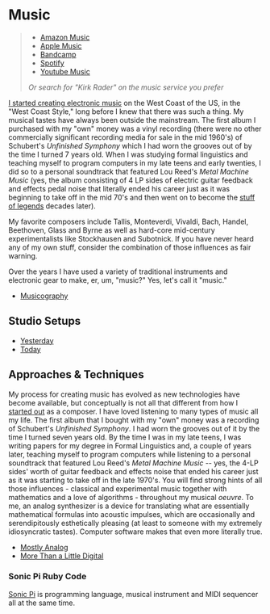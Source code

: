 <script setup>
import { data } from '/sonicpi.data.js'
</script>

# Music

> - [Amazon Music](amazon.md)
> - [Apple Music](apple.md)
> - [Bandcamp](bandcamp.md)
> - [Spotify](spotify.md)
> - [Youtube Music](youtube.md)
>
> _Or search for "Kirk Rader" on the music service you prefer_

[I started creating electronic music](./yesterday.md) on the West Coast of the
US, in the "West Coast Style," long before I knew that there was such a thing.
My musical tastes have always been outside the mainstream. The first album I
purchased with my "own" money was a vinyl recording (there were no other
commercially significant recording media for sale in the mid 1960's) of
Schubert's _Unfinished Symphony_ which I had worn the grooves out of by the
time I turned 7 years old. When I was studying formal linguistics and teaching
myself to program computers in my late teens and early twenties, I did so to a
personal soundtrack that featured Lou Reed's _Metal Machine Music_ (yes, the
album consisting of 4 LP sides of electric guitar feedback and effects pedal
noise that literally ended his career just as it was beginning to take off in
the mid 70's and then went on to become the [stuff of
legends](https://www.zeitkratzer.de/metal-metal-machine-music-zeitkratzer-performing-lou-reeds-milestone-)
decades later).

My favorite composers include Tallis, Monteverdi, Vivaldi, Bach,
Handel, Beethoven, Glass and Byrne as well as hard-core mid-century
experimentalists like Stockhausen and Subotnick. If you have never
heard any of my own stuff, consider the combination of those
influences as fair warning.

Over the years I have used a variety of traditional
instruments and electronic gear to make, er, um, "music?"
Yes, let's call it "music."

- [Musicography](./musicography.md)

## Studio Setups

- [Yesterday](yesterday.md)
- [Today](today.md)

## Approaches & Techniques

My process for creating music has evolved as new technologies have become
available, but conceptually is not all that different from how I [started
out](./yesterday.md) as a composer. I have loved listening to many types of
music all my life. The first album that I bought with my "own" money was a
recording of Schubert's _Unfinished Symphony_. I had worn the grooves out of it
by the time I turned seven years old. By the time I was in my late teens, I was
writing papers for my degree in Formal Linguistics and, a couple of years later,
teaching myself to program computers while listening to a personal soundtrack
that featured Lou Reed's _Metal Machine Music_ -- yes, the 4-LP sides' worth of
guitar feedback and effects noise that ended his career just as it was starting
to take off in the late 1970's. You will find strong hints of all those
influences - classical and experimental music together with mathematics and a
love of algorithms - throughout my musical _oeuvre_. To me, an analog
synthesizer is a device for translating what are essentially mathematical
formulas into acoustic impulses, which are occasionally and serendipitously
esthetically pleasing (at least to someone with my extremely idiosyncratic
tastes). Computer software makes that even more literally true.

- [Mostly Analog](analog.md)
- [More Than a Little Digital](digital.md)

### Sonic Pi Ruby Code

[Sonic Pi](https://sonic-pi.net/) is programming language, musical instrument
and MIDI sequencer all at the same time.

<template v-for="(file, index) in data">
    <hr v-if="index > 0" />
    <h4>{{ file.file }}</h4>
    <pre>{{ file.contents }}</pre>
</template>
